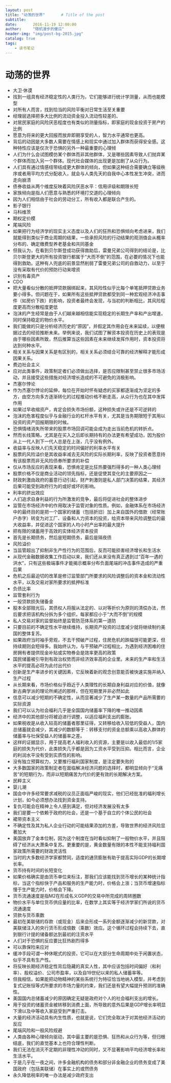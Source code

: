 ```yaml
---
layout: post
title: "动荡的世界"       # Title of the post
subtitle:
date:       2016-11-19 12:00:00
author:     "随机漫步的傻瓜"
header-img: "img/post-bg-2015.jpg"
catalog: true
tags:
    - 读书笔记
---
```


# 动荡的世界

- 大卫·休谟
- 找到一组具有经济稳定性的人类行为，它们能够进行统计学测量，从而也能模型
- 对所有人而言，找到恰当的风险平衡对日常生活至关重要
- 经理层选择把多大比例的流动资金投入流动性较差的、
- 对居民家庭的风险厌恶程度也有类似的测量指标，即家庭的现金投资于房产的比例
- 愿意为将来的更大回报而放弃即期享受的人，智力水平通常也更高。
- 背后的动因是大多数人需要在情感上和现实中通过加入群体而获得安全感。这种特性应该是仅次于恐惧的另外一种最重要的心理倾
- 人们为什么会试图模仿某个群体而非其他群体，又是哪些因素导致人们抛弃某个群体而加入另一个群体。现代社会媒体的出现更是加剧了从众行为。
- 人们具有通过情感纽带结成更大群体的倾向，但如果这种结合需要确立等级秩序或者用平均方式分配收入，就会与人类先天的自我中心本性发生冲突，进而走向崩溃
- 债券收益从两个维度反映着风险厌恶水平：信用评级和期限长短
- 家族倾向是指人们愿意与熟悉的环境打交道的心理倾向
- 因为人们相信由于社会的劳动分工，所有收入都是联合产生的。
- 影子银行
- 马科维茨
- 期权定价模
- 尾端风险
- 如果把行为经济学的现实主义态度以及人们的狂热和恐惧倾向考虑进来，我们就能得到类似于商业周期的结果，一些承担风险的行动结果的观测值会从概率分布的、确定缴费型养老基金和共同基金
- 但我认为，在看到贝尔斯登成功获得救助后，雷曼兄弟公司得到的结论是，比贝尔斯登更大的所有投资银行都属于“大而不倒”的范围，在必要的情况下也能得到救助。这种有人兜底的前景显然削弱了雷曼兄弟公司的自救动力，以至于没有采取有代价的预防行动来增资
- 识别有毒资产
- CDO
- 把大量看似分散的抵押贷款捆绑起来，其风险性似乎比每个单笔抵押贷款业务要小得多。但问题在于，如果所有这些抵押贷款都受到同一种宏观经济冲击事件（如房价下跌）的影响，投资者最终会发现，与当初的判断相比，其风险程度更高而分散程度更低
- 泡沫的产生经常是由于人们越来越相信能实现稳定的长期生产率和产出增速，同时保持稳定的物价水平。
- 我们能做的只是分析经济历史的“原因”，并假定其作用会在未来延续，以便根据过去的经验推断未来。举例来说，我们试图了解资本投资在历史上的表现是由于哪些因素所致，然后推算当这些因素在未来继续发挥作用时，资本投资将达到何种水平。
- 相关关系与因果关系是有区别的，相关关系必须结合可靠的经济解释才能形成因果关系。
- 费边社会主义
- 应对此类事件，政策制定者们必须做出选择，是否应限制甚至禁止很多市场活动，并且接受这些措施对经济增长造成的不可避免的消极影响。
- 杰塞尔悖论
- 作为杰塞尔悖论的延伸，每位在开始时怀有疑虑的买家都逐渐成为坚定的多方，由空方向多方逐渐转化的过程推动价格不断走高，从众行为也在其中发挥作用
- 如果过早收缩资产，肯定会损失市场份额，这种损失或许还是不可逆转的
- 泡沫的危害程度似乎与金融行业的杠杆水平有关，尤其是当务期限短于其用以投资的资产回报期限的时候。
- 恐惧情绪消失所带来的股票市场回调可能会成为走出当前危机的转折点。
- 然而长线策略，尤其是在买入之后即长期持有的办法更有希望成功，因为股价从上一代人到下一代人总是在上涨，几乎没有例外。
- 收益率与反映人们先天稳定的时间偏好的利率水平有关
- 股票的风险溢价是其收益率减去无风险的实际长期利率，反映了投资者愿意持有该股票而非无风险债券所要求的补偿
- 仅从市场反应的表现来看，恐惧肯定是比狂热要强烈得多的一种人类心理倾
- 股票价格不仅是商业活动的领先指标，还是促使其变化的主要原因之一
- 财政刺激由政府的蓄意行动引起，财产刺激则是私人部门决策的结果，其经济后果可能受到政府行为的或好或坏的影响。
- 利率的挤出效应
- 人们追求自身利益的行为所激发的竞争，最后将促进社会的整体进步
- 监管在市场经济中的作用取决于监管对象的性质。例如，金融体系在市场经济中的最终目的是把一个国家的储蓄（包括折旧）加上来自国外的借款（经常账户赤字）转变为对工厂、设备和人力资本的投资，给资本带来风险调整后的最大收益率，并促进这个国家的人均小时产出率的最大提升
- 把有限的储蓄用于高效的实体经济资本投资
- 首先是长期债务，然后是短期债务，最后是隔夜债
- 风险溢价
- 当监管超出了抑制非生产性行为的范围后，反而可能损害经济增长和生活水
- 从现代金融数据收集工作启动以来，我们还从来没有真正遇到过“百年一遇的洪水”，只有这些极端事件才能揭示概率分布负面尾端的冲击事件造成的严重后果
- 危机之后最迫切的改革是修订监管部门所要求的风险调整后的资本金和流动性水平，以及交易对家所要求的抵押标准
- 负债比率
- 监管套利行为
- 一般贷款损失储备金
- 股本全部赔光后，其债权人将服从法定的、以对等折价为原则的清偿办法，然后要求把该机构分拆为多个组织，每家都应小于“大而不倒”的规模
- 私人交易对家的监督始终是监管防范体系的第一道防
- 只要目前的不确定性水平继续维持，长期资产投资的过度减少就将继续制约美国的整体复苏。
- 如果政府当时袖手旁观，不去干预破产过程，住房危机的跌幅很可能更深，但持续期则会短得多。我始终认为，与干预破产过程相比，为遇到经济困难的住房拥有者提供现金补贴或实物券会是效率更高的政策
- 国民储蓄被引导到有政治权势而非经济效率高的企业里。未来的生产率和生活水平的提高必将为此付出代价
- 创新是生产率进步的关键因素，它反映着新的观念创意能否被快速实施并纳入生产过程
- 从长期来看，市场价格似乎趋近于人类理性的长期自身利益对应的价值，就像新古典学派的理论所阐述的那样，但在短期里并非必然如此
- 信息可以减少短期的不确定性，从而显著减少了生产某一数量的产品所需要的实际资源
- 我们可以认为社会福利几乎是全国国内储蓄率下降的唯一推动因素
- 经济中的其他部分将被迫进行调整，以适应福利支出的膨胀。
- 如果税收是从收入较高的储蓄者那里征得，又转移给收入较低的受益人，国内总储蓄就会减少，其减少的数额等于：转移支付的资金总额乘以高收入群体的储蓄率与社保受益人的储蓄率之差。
- 这样的证据显示，用于提高老人福利收入的资源，主要是以收入最低的1/5家庭的损失为代价，此类损失几乎都是因为工资水平受到压抑。相比而言，企业的利润水平没有受到实质性的影响。
- 没有独立预算权力，又要推行福利国家制度，是注定要失败的
- 大多数国家的政策制定者在面临解决经济问题的选择时，都明显倾向于“无痛苦”的短期行为，而非以短期痛苦为代价的更有效的长期解决方案。
- 民粹主义
- 婴儿潮
- 国会中许多经常要求减税的议员正面临严峻的现实，他们已经批准的福利增长计划，如今必须想办法找到资金支持。
- 复仇可能会在精神上令人感到满足，但对经济发展没有太多
- 我们是要一个依赖于政府的社会，还是一个基于自立的个体公民的社会
- 裙带资本主义
- 不确定性及其为私人企业行动的可能结果添加的方差，导致世界的经济风险显著加大
- 美国放弃了金本位制，因为这个制度在当时看似抑制了一般物价水平，并且阻碍了经济从大萧条中复苏。更重要的是，黄金数量有限的本性不能支持福利国家政策所需要的财政灵活性
- 当时的大多数经济学家都赞同，适度的通货膨胀有助于提高实际GDP的长期增长率。
- 货币持有时间的长短变化
- 如果价格确实是由货币单位来标注，那我们应该能找到货币增长的某种统计指标，当这个指标快于产品和服务的生产能力时，价格会上涨；当货币增速指标慢于生产能力时，价格会下降。
- 货币流通速度是指M2在形成名义GDP的交易中所完成的周转圈数
- 物价水平与单位货币供应量的比率，在数学上其实等于经济学家们所说的货币流通速度
- 贷款与货币乘数
- 最初在美联储的存款（或现金）后来会形成一系列金额逐渐减少的新贷款，对美联储注入的央行货币形成倍数（乘数）效应。这个循环过程会持续下去，直到银行计提的储备额达到最初的注资水平
- 人们对于恐惧的反应要比狂热剧烈得多
- 可以靠保险来应对
- 缓冲手段可谓一种休眠式的投资，它可以在大部分生命周期中处于闲置状态，似乎不具有生产性。
- 将反映长期经济稳定性背后隐藏的真实人性，其中应该包括时间偏好（和利率）、股权溢价、公司市盈率，以及自19世纪以来的私人储蓄率等。
- 但我相信，如果能把动物精神的某些系统行为特征恰当地纳入模型，并考虑到复式记账恒等式所要求的市场力量的约束，我们还是有望大幅提升预测的准确性。
- 美国国内总储蓄减少的原因确定无疑是政府对个人的社会福利支出的增长。
- 用于投资的储蓄资金被转移到消费上面，所导致的意外后果是GDP增长率明显下滑以及中等收入家庭受到严重打击。
- 大量的经济活动具有内生性质，也就是说，它们完全取决于对其他经济活动的反应
- 尾端风险和一般风险规避
- 人类由各种心理倾向驱动，其中最主要的是恐惧、狂热和从众行为等，但归根结底，我们的直觉基本上也符合理性判断。
- 我们无法在消灭不定期的非理性冲动的同时，又不显著影响平均经济增长率和生活水平。
- 于是几乎在一夜之间，许多金融机构的债务和部分非金融企业的债务变成了美国政府（包括美联储）在事实上的或然债务
- 永久降低税率的唯一办法是减少政府支出

